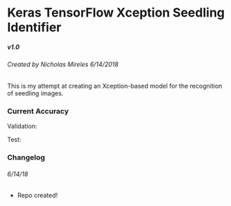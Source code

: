 # Keras TensorFlow Xception Seedling Identifier
##### v1.0
###### Created by Nicholas Mireles 6/14/2018
This is my attempt at creating an Xception-based model for the recognition of seedling images.



### Current Accuracy
Validation:

Test:

### Changelog
###### 6/14/18
- Repo created!